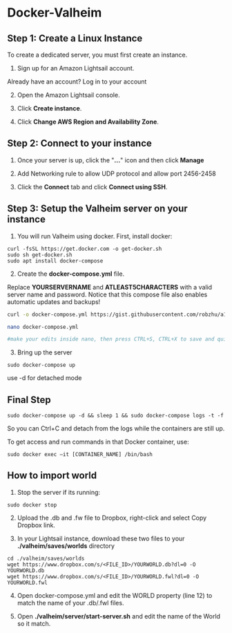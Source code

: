 
# Docker-Valheim

## Step 1: Create a Linux Instance
To create a dedicated server, you must first create an instance. 
1. Sign up for an Amazon Lightsail account. 

Already have an account? Log in to your account

2. Open the Amazon Lightsail console. 

3. Click **Create instance**. 

4. Click **Change AWS Region and Availability Zone**. 

## Step 2: Connect to your instance

1. Once your server is up, click the "**...**" icon and then click **Manage**

2. Add Networking rule to allow UDP protocol and allow port 2456-2458

3. Click the **Connect** tab and click **Connect using SSH**.

## Step 3: Setup the Valheim server on your instance

1. You will run Valheim using docker. First, install docker:
```
curl -fsSL https://get.docker.com -o get-docker.sh 
sudo sh get-docker.sh 
sudo apt install docker-compose
```

2. Create the **docker-compose.yml** file. 

Replace **YOURSERVERNAME** and **ATLEAST5CHARACTERS** with a valid server name and password. Notice that this compose file also enables automatic updates and backups!

```bash
curl -o docker-compose.yml https://gist.githubusercontent.com/robzhu/a127a6bce1ea25b01d40efb57ad1c26e/raw/30a2927a901dd614a518319cfeaa63a6bd2648a4/gistfile1.txt

nano docker-compose.yml

#make your edits inside nano, then press CTRL+S, CTRL+X to save and quit
```

3. Bring up the server
```
sudo docker-compose up
```
use -d for detached mode

## Final Step 
`sudo docker-compose up -d && sleep 1 && sudo docker-compose logs -t -f`

So you can Ctrl+C and detach from the logs while the containers are still up.

To get access and run commands in that Docker container, use:

`sudo docker exec –it [CONTAINER_NAME] /bin/bash`

## How to import world

1. Stop the server if its running:

```sudo docker stop```

2. Upload the .db and .fw file to Dropbox, right-click and select Copy Dropbox link.

3. In your Lightsail instance, download these two files to your **./valheim/saves/worlds** directory

```
cd ./valheim/saves/worlds
wget https://www.dropbox.com/s/<FILE_ID>/YOURWORLD.db?dl=0 -O YOURWORLD.db
wget https://www.dropbox.com/s/<FILE_ID>/YOURWORLD.fwl?dl=0 -O YOURWORLD.fwl
```

4. Open docker-compose.yml and edit the WORLD property (line 12) to match the name of your .db/.fwl files. 

5. Open **./valheim/server/start-server.sh** and edit the name of the World so it match.

